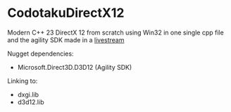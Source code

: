# CodotakuDirectX12
Modern C++ 23 DirectX 12 from scratch using Win32 in one single cpp file and the agility SDK made in a [livestream](https://www.youtube.com/live/cWBoClVKHZk)

Nugget dependencies:
- Microsoft.Direct3D.D3D12 (Agility SDK)

Linking to:
- dxgi.lib
- d3d12.lib
